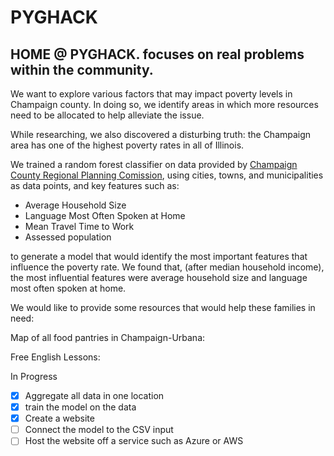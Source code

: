 # PYGHACK

## **HOME @ PYGHACK.** focuses on real problems within the community.


We want to explore various factors that may impact poverty levels in Champaign county. In doing so, we identify areas in which more resources need to be allocated to help alleviate the issue.

While researching, we also discovered a disturbing truth:
the Champaign area has one of the highest poverty rates in all of Illinois.

We trained a random forest classifier on data provided by [Champaign County Regional Planning Comission](https://ccrpc.org/data/?category_name=planning), using cities, towns, and municipalities as data points, and key features such as:
- Average Household Size
- Language Most Often Spoken at Home
- Mean Travel Time to Work
- Assessed population

to generate a model that would identify the most important features that influence the poverty rate. We found that, (after median household income), the most influential features were average household size and language most often spoken at home.

We would like to provide some resources that would help these families in need:

Map of all food pantries in Champaign-Urbana:

Free English Lessons:



In Progress
- [x] Aggregate all data in one location
- [x] train the model on the data
- [x] Create a website
- [ ] Connect the model to the CSV input
- [ ] Host the website off a service such as Azure or AWS

